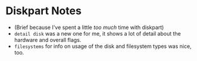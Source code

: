 # Diskpart Notes
* (Brief because I've spent a little *too much* time with diskpart)
* `detail disk` was a new one for me, it shows a lot of detail about the hardware and overall flags.
* `filesystems` for info on usage of the disk and filesystem types was nice, too.
